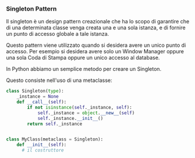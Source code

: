### Singleton Pattern

Il singleton è un design pattern creazionale che ha lo scopo di garantire che di una determinata classe venga creata una e una sola istanza, e di fornire un punto di accesso globale a tale istanza.

Questo pattern viene utilizzato quando si desidera avere un unico punto di accesso. Per esempio si desidera avere solo un Window Manager oppure una sola Coda di Stampa oppure un unico accesso al database.

In Python abbiamo un semplice metodo per creare un Singleton.

Questo consiste nell'uso di una metaclasse:

```python
class Singleton(type):
    _instance = None
    def __call__(self):
        if not isinstance(self._instance, self):
            self._instance = object.__new__(self)
            self._instance.__init__()
        return self._instance


class MyClass(metaclass = Singleton):
    def __init__(self):
      # il costruttore
```

[singleton class]:https://github.com/paranoiasystem/Patterns/blob/master/codice/singleton/singleton/class.py
[singleton metaclass]:https://github.com/paranoiasystem/Patterns/blob/master/codice/singleton/singleton/metaclass.py
